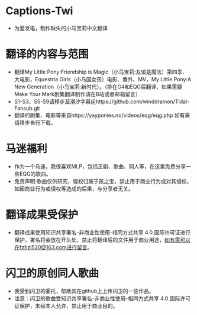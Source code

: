 # Captions-Twi
- 为爱发电，制作缺失的小马宝莉中文翻译
# 翻译的内容与范围
- 翻译My Little Pony:Friendship is Magic（小马宝莉:友谊是魔法）第四季、大电影，Equestria Girls（小马国女孩）电影、番外、MV，My Little Pony:A New Generation（小马宝莉:新时代）。（排在G4和EQG后翻译，如果需要Make Your Mark剧集翻译制作请在B站或者邮箱留言）
- S1-S3、S5-S9请移步至潮汐字幕组https://github.com/winddramon/Tidal-Fansub.git
- 翻译的剧集、电影等来自https://yayponies.no/videos/eqg/eqg.php  如有需请移步自行下载。
# 马迷福利
- 作为一个马迷，我很喜欢MLP，包括正剧、歌曲、同人等，在这里免费分享一些EQG的歌曲。
- 免责声明:歌曲仅供研究，版权归属于孩之宝，禁止用于商业行为或对其侵权，如因商业行为或侵权等造成的后果，与分享者无关。
# 翻译成果受保护
- 翻译成果使用知识共享署名-非商业性使用-相同方式共享 4.0 国际许可证进行保护，署名将会放在开头处，禁止将翻译后的文件用于商业用途，如有需可以在fzhzl520@163.com进行留言。
# 闪卫的原创同人歌曲
- 我受到闪卫的委托，帮助其在github上上传闪卫的一些作品。
- 注意：闪卫的歌曲受知识共享署名-非商业性使用-相同方式共享 4.0 国际许可证保护，未经本人允许，禁止用于商业目的。
